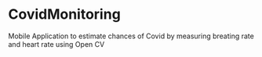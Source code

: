 # CovidMonitoring
Mobile Application to estimate chances of Covid by measuring breating rate and heart rate using Open CV
